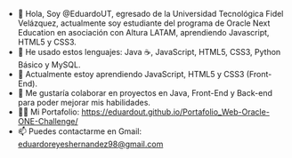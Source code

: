 - 👋 Hola, Soy @EduardoUT, egresado de la Universidad Tecnológica Fidel Velázquez, 
actualmente soy estudiante del programa de Oracle Next Education en asociación con Altura LATAM, aprendiendo Javascript, HTML5 y CSS3.
- 👀 He usado estos lenguajes: Java :coffee:, JavaScript, HTML5, CSS3, Python Básico y MySQL.
- 🌱 Actualmente estoy aprendiendo JavaScript, HTML5 y CSS3 (Front-End).
- 💞️ Me gustaría colaborar en proyectos en Java, Front-End y Back-end para poder mejorar mis habilidades.
- :office_worker: Mi Portafolio: https://eduardout.github.io/Portafolio_Web-Oracle-ONE-Challenge/
- 📫 Puedes contactarme en Gmail: eduardoreyeshernandez98@gmail.com 

<!---
EduardoUT/EduardoUT is a ✨ special ✨ repository because its `README.md` (this file) appears on your GitHub profile.
You can click the Preview link to take a look at your changes.
--->
